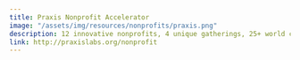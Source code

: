 ```yaml
---
title: Praxis Nonprofit Accelerator
image: "/assets/img/resources/nonprofits/praxis.png"
description: 12 innovative nonprofits, 4 unique gatherings, 25+ world class mentors, 150+ philanthropists!
link: http://praxislabs.org/nonprofit
---
```

